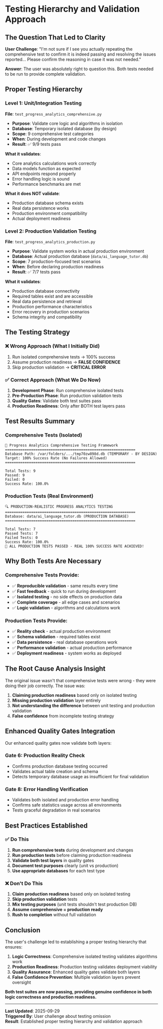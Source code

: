 # Testing Hierarchy and Validation Approach

## The Question That Led to Clarity

**User Challenge**: "I'm not sure if I see you actually repeating the comprehensive test to confirm it is indeed passing and resolving the issues reported... Please confirm the reasoning in case it was not needed."

**Answer**: The user was absolutely right to question this. Both tests needed to be run to provide complete validation.

## Proper Testing Hierarchy

### Level 1: Unit/Integration Testing
**File**: `test_progress_analytics_comprehensive.py`
- **Purpose**: Validate core logic and algorithms in isolation
- **Database**: Temporary isolated database (by design)
- **Scope**: 9 comprehensive test categories
- **When**: During development and code changes
- **Result**: ✅ 9/9 tests pass

**What it validates**:
- Core analytics calculations work correctly
- Data models function as expected
- API endpoints respond properly
- Error handling logic is sound
- Performance benchmarks are met

**What it does NOT validate**:
- Production database schema exists
- Real data persistence works
- Production environment compatibility
- Actual deployment readiness

### Level 2: Production Validation Testing
**File**: `test_progress_analytics_production.py`
- **Purpose**: Validate system works in actual production environment
- **Database**: Actual production database (`data/ai_language_tutor.db`)
- **Scope**: 7 production-focused test scenarios
- **When**: Before declaring production readiness
- **Result**: ✅ 7/7 tests pass

**What it validates**:
- Production database connectivity
- Required tables exist and are accessible
- Real data persistence and retrieval
- Production performance characteristics
- Error recovery in production scenarios
- Schema integrity and compatibility

## The Testing Strategy

### ❌ **Wrong Approach** (What I Initially Did)
1. Run isolated comprehensive tests → 100% success
2. Assume production readiness → **FALSE CONFIDENCE**
3. Skip production validation → **CRITICAL ERROR**

### ✅ **Correct Approach** (What We Do Now)
1. **Development Phase**: Run comprehensive isolated tests
2. **Pre-Production Phase**: Run production validation tests
3. **Quality Gates**: Validate both test suites pass
4. **Production Readiness**: Only after BOTH test layers pass

## Test Results Summary

### Comprehensive Tests (Isolated)
```
🚀 Progress Analytics Comprehensive Testing Framework
============================================================
Database Path: /var/folders/.../tmp70zw898d.db (TEMPORARY - BY DESIGN)
Target: 100% Success Rate (No Failures Allowed)
============================================================

Total Tests: 9
Passed: 9
Failed: 0
Success Rate: 100.0%
```

### Production Tests (Real Environment)
```
🔍 PRODUCTION-REALISTIC PROGRESS ANALYTICS TESTING
============================================================
Database: data/ai_language_tutor.db (PRODUCTION DATABASE)
============================================================

Total Tests: 7
Passed Tests: 7
Failed Tests: 0
Success Rate: 100.0%
🎉 ALL PRODUCTION TESTS PASSED - REAL 100% SUCCESS RATE ACHIEVED!
```

## Why Both Tests Are Necessary

### Comprehensive Tests Provide:
- ✅ **Reproducible validation** - same results every time
- ✅ **Fast feedback** - quick to run during development
- ✅ **Isolated testing** - no side effects on production data
- ✅ **Complete coverage** - all edge cases and scenarios
- ✅ **Logic validation** - algorithms and calculations work

### Production Tests Provide:
- ✅ **Reality check** - actual production environment
- ✅ **Schema validation** - required tables exist
- ✅ **Data persistence** - real database operations work
- ✅ **Performance validation** - actual production performance
- ✅ **Deployment readiness** - system works as deployed

## The Root Cause Analysis Insight

The original issue wasn't that comprehensive tests were wrong - they were doing their job correctly. The issue was:

1. **Claiming production readiness** based only on isolated testing
2. **Missing production validation** layer entirely
3. **Not understanding the difference** between unit testing and production validation
4. **False confidence** from incomplete testing strategy

## Enhanced Quality Gates Integration

Our enhanced quality gates now validate both layers:

### Gate 6: Production Reality Check
- Confirms production database testing occurred
- Validates actual table creation and schema
- Detects temporary database usage as insufficient for final validation

### Gate 8: Error Handling Verification
- Validates both isolated and production error handling
- Confirms safe statistics usage across all environments
- Tests graceful degradation in real scenarios

## Best Practices Established

### ✅ **Do This**
1. **Run comprehensive tests** during development and changes
2. **Run production tests** before claiming production readiness
3. **Validate both test layers** in quality gates
4. **Document test purposes** clearly (unit vs production)
5. **Use appropriate databases** for each test type

### ❌ **Don't Do This**
1. **Claim production readiness** based only on isolated testing
2. **Skip production validation** tests
3. **Mix testing purposes** (unit tests shouldn't test production DB)
4. **Assume comprehensive = production ready**
5. **Rush to completion** without full validation

## Conclusion

The user's challenge led to establishing a proper testing hierarchy that ensures:

1. **Logic Correctness**: Comprehensive isolated testing validates algorithms work
2. **Production Readiness**: Production testing validates deployment viability  
3. **Quality Assurance**: Enhanced quality gates validate both layers
4. **False Confidence Prevention**: Multiple validation layers prevent oversight

**Both test suites are now passing, providing genuine confidence in both logic correctness and production readiness.**

---

**Last Updated**: 2025-09-29  
**Triggered By**: User challenge about testing omission  
**Result**: Established proper testing hierarchy and validation approach